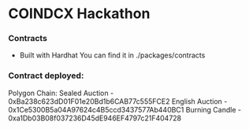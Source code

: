 # COINDCX Hackathon

### Contracts
* Built with Hardhat
You can find it in ./packages/contracts

### Contract deployed:
Polygon Chain:
Sealed Auction - 0xBa238c623dD01F01e20Bd1b6CAB77c555FCE2
English Auction - 0x1Ce5300B5a04A97624c4B5ccd3437577Ab440BC1
Burning Candle - 0xa1Db03B08f037236D45dE946EF4797c21F404728